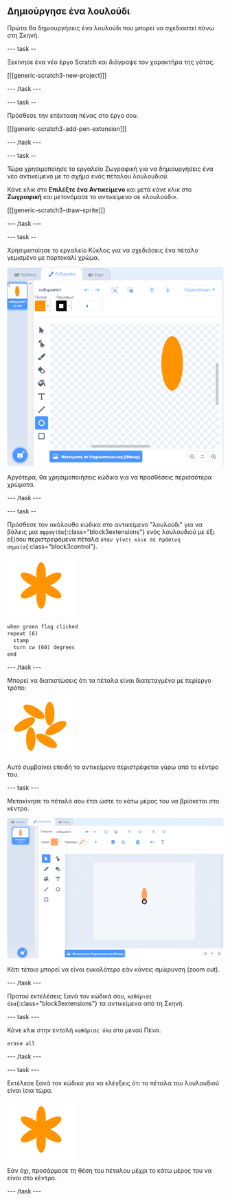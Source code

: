 ## Δημιούργησε ένα λουλούδι

Πρώτα θα δημιουργήσεις ένα λουλούδι που μπορεί να σχεδιαστεί πάνω στη Σκηνή.

--- task --

Ξεκίνησε ένα νέο έργο Scratch και διάγραψε τον χαρακτήρα της γάτας.

[[[generic-scratch3-new-project]]]

--- /task ---

--- task --

Πρόσθεσε την επέκταση πένας στο έργο σου.

[[[generic-scratch3-add-pen-extension]]]

--- /task ---

--- task --

Τώρα χρησιμοποίησε το εργαλείο Ζωγραφική για να δημιουργήσεις ένα νέο αντικείμενο με το σχήμα ενός πέταλου λουλουδιού.

Κάνε κλικ στο **Επιλέξτε ένα Αντικείμενο** και μετά κάνε κλικ στο **Ζωγραφική** και μετονόμασε το αντικείμενο σε «λουλούδι».

[[[generic-scratch3-draw-sprite]]]

--- /task ---

--- task --

Χρησιμοποίησε το εργαλείο Κύκλος για να σχεδιάσεις ένα πέταλο γεμισμένο με πορτοκαλί χρώμα.

![στιγμιότυπο οθόνης](images/flower-petal.png)

Αργότερα, θα χρησιμοποιήσεις κώδικα για να προσθέσεις περισσότερα χρώματα.

--- /task ---

--- task --

Πρόσθεσε τον ακόλουθο κώδικα στο αντικείμενο "λουλούδι" για να βάλεις μια `σφραγίδα`{:class="block3extensions"} ενός λουλουδιού με έξι εξίσου περιστρεφόμενα πέταλα `όταν γίνει κλικ σε πράσινη σημαία`{:class="block3control"}.

![στιγμιότυπο οθόνης](images/flower-6-straight.png)

```blocks3
when green flag clicked
repeat (6) 
  stamp
  turn cw (60) degrees
end
```

--- /task ---

Μπορεί να διαπιστώσεις ότι τα πέταλα είναι διατεταγμένα με περίεργο τρόπο:

![στιγμιότυπο οθόνης](images/flower-6-offset.png)

Αυτό συμβαίνει επειδή το αντικείμενο περιστρέφεται γύρω από το κέντρο του.

--- task ---

Μετακίνησε το πέταλό σου έτσι ώστε το κάτω μέρος του να βρίσκεται στο κέντρο.

![στιγμιότυπο οθόνης](images/flower-crosshair-annotated.png)

Κάτι τέτοιο μπορεί να είναι ευκολότερο εάν κάνεις σμίκρυνση (zoom out).

--- /task ---

Προτού εκτελέσεις ξανά τον κώδικά σου, `καθάρισε όλα`{:class="block3extensions"} τα αντικείμενα από τη Σκηνή.

--- task ---

Κάνε κλικ στην εντολή `καθάρισε όλα` στο μενού Πένα.

```blocks3
erase all
```

--- /task ---

--- task ---

Εκτέλεσε ξανά τον κώδικα για να ελέγξεις ότι τα πέταλα του λουλουδιού είναι ίσια τώρα.

![στιγμιότυπο οθόνης](images/flower-6-straight.png)

Εάν όχι, προσάρμοσε τη θέση του πέταλου μέχρι το κάτω μέρος του να είναι στο κέντρο.

--- /task ---